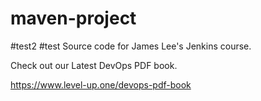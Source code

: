 # maven-project
#test2
#test
Source code for James Lee's Jenkins course.

Check out our Latest DevOps PDF book.

https://www.level-up.one/devops-pdf-book
